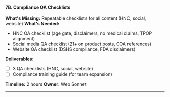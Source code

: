 #### **7B. Compliance QA Checklists**

**What's Missing:** Repeatable checklists for all content (HNC, social, website)
**What's Needed:**

- HNC QA checklist (age gate, disclaimers, no medical claims, TPOP alignment)
- Social media QA checklist (21+ on product posts, COA references)
- Website QA checklist (DSHS compliance, FDA disclaimers)

**Deliverables:**

- [ ] 3 QA checklists (HNC, social, website)
- [ ] Compliance training guide (for team expansion)

**Timeline:** 2 hours
**Owner:** Web Sonnet

---
